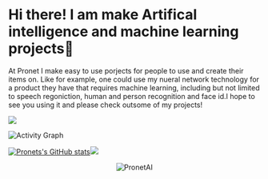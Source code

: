 # Hi there! I am make Artifical intelligence and machine learning projects👋
At Pronet I make easy to use porjects for people to use and create their items on. Like for example, one could use my nueral network technology for a product they have that requires machine learning, including but not limited to speech regoniction, human and person recognition and face id.I hope to see you using it and please check outsome of my projects!

![](https://komarev.com/ghpvc/?username=PronetAI&color=red) 

![Activity Graph](https://activity-graph.herokuapp.com/graph?username=PronetAI&theme=github)


[![Pronets's GitHub stats](https://github-readme-stats.vercel.app/api?username=PronetAI)](https://github.com/PronetAI/github-readme-stats)<img src="https://github-readme-stats.vercel.app/api/top-langs/?username=PronetAI&layout=compact"/>
        <center><p><img align="center" src="https://github-readme-streak-stats.herokuapp.com/?user=PronetAI&" alt="PronetAI" /></p></center>
